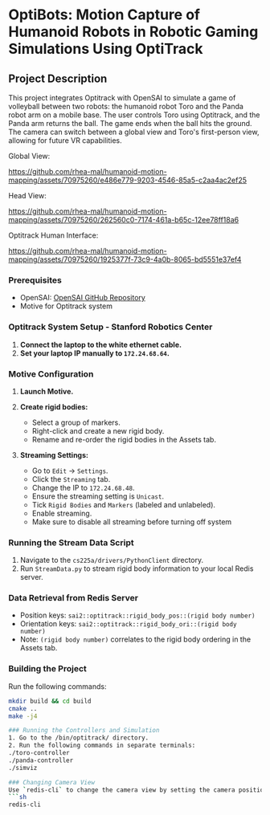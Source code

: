 # OptiBots: Motion Capture of Humanoid Robots in Robotic Gaming Simulations Using OptiTrack

## Project Description
This project integrates Optitrack with OpenSAI to simulate a game of volleyball between two robots: the humanoid robot Toro and the Panda robot arm on a mobile base. The user controls Toro using Optitrack, and the Panda arm returns the ball. The game ends when the ball hits the ground. The camera can switch between a global view and Toro's first-person view, allowing for future VR capabilities.

Global View:

https://github.com/rhea-mal/humanoid-motion-mapping/assets/70975260/e486e779-9203-4546-85a5-c2aa4ac2ef25

Head View:

https://github.com/rhea-mal/humanoid-motion-mapping/assets/70975260/262560c0-7174-461a-b65c-12ee78ff18a6

Optitrack Human Interface:


https://github.com/rhea-mal/humanoid-motion-mapping/assets/70975260/1925377f-73c9-4a0b-8065-bd5551e37ef4



### Prerequisites
- OpenSAI: [OpenSAI GitHub Repository](https://github.com/manips-sai-org/OpenSai)
- Motive for Optitrack system

### Optitrack System Setup -  Stanford Robotics Center 
1. **Connect the laptop to the white ethernet cable.**
2. **Set your laptop IP manually to `172.24.68.64`.**

### Motive Configuration
1. **Launch Motive.**
2. **Create rigid bodies:**
   - Select a group of markers.
   - Right-click and create a new rigid body.
   - Rename and re-order the rigid bodies in the Assets tab.

3. **Streaming Settings:**
   - Go to `Edit` -> `Settings`.
   - Click the `Streaming` tab.
   - Change the IP to `172.24.68.48`.
   - Ensure the streaming setting is `Unicast`.
   - Tick `Rigid Bodies` and `Markers` (labeled and unlabeled).
   - Enable streaming.
   - Make sure to disable all streaming before turning off system

### Running the Stream Data Script
1. Navigate to the `cs225a/drivers/PythonClient` directory.
2. Run `StreamData.py` to stream rigid body information to your local Redis server.

### Data Retrieval from Redis Server
- Position keys: `sai2::optitrack::rigid_body_pos::(rigid body number)`
- Orientation keys: `sai2::optitrack::rigid_body_ori::(rigid body number)`
- Note: `(rigid body number)` correlates to the rigid body ordering in the Assets tab.

### Building the Project
Run the following commands:
   ```sh
   mkdir build && cd build
   cmake ..
   make -j4

### Running the Controllers and Simulation
1. Go to the /bin/optitrack/ directory.
2. Run the following commands in separate terminals:
./toro-controller
./panda-controller
./simviz

### Changing Camera View
Use `redis-cli` to change the camera view by setting the camera position Redis key to zero:
```sh
redis-cli